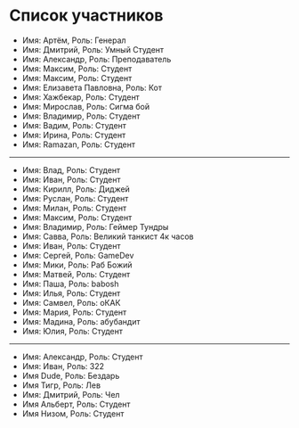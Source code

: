# Список участников
- Имя: Артём, Роль: Генерал
- Имя: Дмитрий, Роль: Умный Студент
- Имя: Александр, Роль: Преподаватель
- Имя: Максим, Роль: Студент
- Имя: Максим, Роль: Студент
- Имя: Елизавета Павловна, Роль: Кот
- Имя: Хажбекар, Роль: Студент
- Имя: Мирослав, Роль: Сигма бой
- Имя: Владимир, Роль: Студент
- Имя: Вадим, Роль: Студент
- Имя: Ирина, Роль: Студент
- Имя: Ramazan, Роль: Студент

---

- Имя: Влад, Роль: Студент
- Имя: Иван, Роль: Студент
- Имя: Кирилл, Роль: Диджей
- Имя: Руслан, Роль: Студент
- Имя: Милан, Роль: Студент
- Имя: Максим, Роль: Студент
- Имя: Владимир, Роль: Геймер Тундры
- Имя: Савва, Роль: Великий танкист 4к часов
- Имя: Иван, Роль: Студент
- Имя: Сергей, Роль: GameDev
- Имя: Мики, Роль: Раб Божий
- Имя: Матвей, Роль: Студент
- Имя: Паша, Роль: babosh
- Имя: Илья, Роль: Студент
- Имя: Самвел, Роль: оКАК
- Имя: Мария, Роль: Студент
- Имя: Мадина, Роль: абубандит
- Имя: Юлия, Роль: Студент

---

- Имя: Александр, Роль: Студент
- Имя: Иван, Роль: 322
- Имя Dude, Роль: Бездарь
- Имя Тигр, Роль: Лев
- Имя: Дмитрий, Роль: Чел
- Имя Альберт, Роль: Студент
- Имя Низом, Роль: Студент
